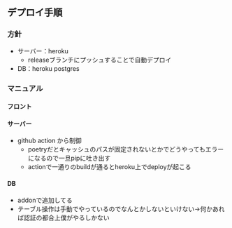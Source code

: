 ## デプロイ手順

### 方針
- サーバー：heroku
  - releaseブランチにプッシュすることで自動デプロイ
- DB：heroku postgres

### マニュアル

#### フロント

#### サーバー
- github action から制御
  - poetryだとキャッシュのパスが固定されないとかでどうやってもエラーになるので一旦pipに吐き出す
  - actionで一通りのbuildが通るとheroku上でdeployが起こる

#### DB
- addonで追加してる
- テーブル操作は手動でやっているのでなんとかしないといけない→何かあれば認証の都合上僕がやるしかない
